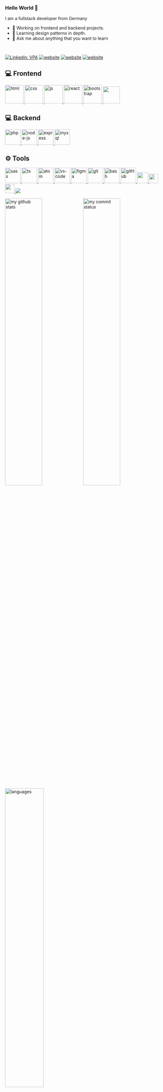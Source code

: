 ### Hello World 👋
I am a fullstack developer from Germany
- 🔭 Working on frontend and backend projects.
- 🌱 Learning design patterns in depth.
- 💬 Ask me about anything that you want to learn
<br>




[![Linkedin: VPA](https://img.shields.io/badge/linkedin-%230077B5.svg?&style=for-the-badge&logo=linkedin&logoColor=white)](https://www.linkedin.com/in/basakkurt85/)
[![website](https://img.shields.io/badge/stackoverflow-c8d6e5.svg?&style=for-the-badge&logo=stackoverflow&logoColor=orange)](https://stackoverflow.com/users/16539293/basak-kurt?tab=profile)
[![website](https://img.shields.io/badge/gmail-f1f2f6.svg?&style=for-the-badge&logo=gmail&logoColor=red)](mailto:basakkurt85@gmail.com)
[![website](https://img.shields.io/badge/%20-medium-black?&style=for-the-badge&logoColor=white)](https://medium.com/@basakkurt85)


## 💻 Frontend

<a href="#" target="_blank"> <img src="https://www.flaticon.com/svg/static/icons/svg/919/919827.svg" alt="html" height="60"/> </a>
<a href="#" target="_blank"> <img src="https://www.flaticon.com/svg/static/icons/svg/919/919826.svg" alt="css" height="60"/> </a>
<a href="#" target="_blank"> <img src="https://cdn.icon-icons.com/icons2/2108/PNG/512/javascript_icon_130900.png" alt="js" height="60"/> </a>
<a href="#" target="_blank"> <img src="https://cdn.icon-icons.com/icons2/2107/PNG/512/file_type_vue_icon_130078.png" alt="react" width="60"/> </a>
<a href="#" target="_blank"> <img src="https://cdn.icon-icons.com/icons2/2415/PNG/512/bootstrap_plain_wordmark_logo_icon_146620.png" alt="bootstrap" height="60"/> </a>
<a href="#" target="_blank"> <img src="https://cdn.icon-icons.com/icons2/2415/PNG/512/jquery_original_wordmark_logo_icon_146447.png" height="55"/> </a>


## 💻 Backend

<a href="#" target="_blank"> <img src="https://cdn.icon-icons.com/icons2/2107/PNG/512/file_type_php_icon_130266.png" alt="php" height="50"/> </a>
<a href="#" target="_blank"> <img src="https://cdn.icon-icons.com/icons2/2415/PNG/512/nodejs_original_logo_icon_146411.png" alt="node-js" height="50"/> </a>
<a href="#" target="_blank"> <img src="https://cdn.buttercms.com/4XpulFfySpWyYTXuaVL2" alt="express" height="50" /> </a>
<a href="#" target="_blank"> <img src="https://cdn.icon-icons.com/icons2/2415/PNG/512/mysql_original_wordmark_logo_icon_146417.png" alt="mysql" height="50" /> </a>



## ⚙ Tools

<a href="#" target="_blank"> <img src="https://www.flaticon.com/svg/static/icons/svg/919/919831.svg" alt="sass" height="50"/> </a>
<a href="#" target="_blank"> <img src="https://www.flaticon.com/svg/static/icons/svg/919/919832.svg" alt="ts" height="50"/> </a>
<a href="#" target="_blank"> <img src="https://cdn.icon-icons.com/icons2/3053/PNG/512/atom_macos_bigsur_icon_190374.png" alt="atom" height="50"/> </a>
<a href="#" target="_blank"> <img src="https://www.pngitem.com/pimgs/m/80-800968_vscode-visual-studio-logo-png-transparent-png.png" alt="vs-code" height="50"/> </a>
<a href="#" target="_blank"> <img src="https://cdn.icon-icons.com/icons2/2699/PNG/512/figma_logo_icon_171159.png" alt="figma" height="50"/> </a>
<a href="#" target="_blank"> <img src="https://www.vectorlogo.zone/logos/git-scm/git-scm-icon.svg" alt="git" height="50"/> </a>
<a href="#" target="_blank"> <img src="https://www.vectorlogo.zone/logos/gnu_bash/gnu_bash-icon.svg" alt="bash" height="50"/> </a>
<a href="#" target="_blank"> <img src="https://www.flaticon.com/svg/static/icons/svg/919/919847.svg" alt="gitHub" height="50"/> </a>
<a href="#" target="_blank"> <img src="https://img.shields.io/badge/jira-1e90ff.svg?&style=for-the-badge&logo=jira&logoColor=white" height="35"/> </a>
<a href="#" target="_blank"> <img src="https://upload.wikimedia.org/wikipedia/commons/thumb/b/b9/Slack_Technologies_Logo.svg/1280px-Slack_Technologies_Logo.svg.png" height="30"/> </a>
<a href="#" target="_blank"> <img src="https://cdn.icon-icons.com/icons2/2397/PNG/512/microsoft_office_teams_logo_icon_145726.png" height="30"/> </a>
![](https://komarev.com/ghpvc/?username=BasakKurtLab)
<p align="left">
<img src="https://github-readme-stats.vercel.app/api?username=BasakKurtLab&theme=buefy " alt="my github stats" width="49%"/>&nbsp;
<img src="https://github-readme-streak-stats.herokuapp.com/?user=BasakKurtLab&theme=buefy&" alt="my commit status" width="49%" /> </p>
<p align="left"> <img src="https://github-readme-stats.vercel.app/api/top-langs/?username=BasakKurtLab&theme=buefy &layout=compact" alt="languages" width="50%" > </p>











